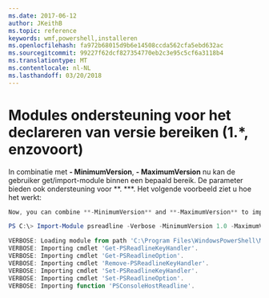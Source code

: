 ```yaml
---
ms.date: 2017-06-12
author: JKeithB
ms.topic: reference
keywords: wmf,powershell,installeren
ms.openlocfilehash: fa972b68015d9b6e14508ccda562cfa5ebd632ac
ms.sourcegitcommit: 99227f62dcf827354770eb2c3e95c5cf6a3118b4
ms.translationtype: MT
ms.contentlocale: nl-NL
ms.lasthandoff: 03/20/2018
---
```

# <a name="modules-support-for-declaring-version-ranges-1-etc"></a>Modules ondersteuning voor het declareren van versie bereiken (1.*, enzovoort)
In combinatie met **- MinimumVersion**, **- MaximumVersion** nu kan de gebruiker get/import-module binnen een bepaald bereik. De parameter bieden ook ondersteuning voor **. ***. Het volgende voorbeeld ziet u hoe het werkt:

```powershell
Now, you can combine **-MinimumVersion** and **-MaximumVersion** to import module within specific range:

PS C:\> Import-Module psreadline -Verbose -MinimumVersion 1.0 -MaximumVersion 1.2.*

VERBOSE: Loading module from path 'C:\Program Files\WindowsPowerShell\Modules\psreadline\1.1\psreadline.psd1'.
VERBOSE: Importing cmdlet 'Get-PSReadlineKeyHandler'.
VERBOSE: Importing cmdlet 'Get-PSReadlineOption'.
VERBOSE: Importing cmdlet 'Remove-PSReadlineKeyHandler'.
VERBOSE: Importing cmdlet 'Set-PSReadlineKeyHandler'.
VERBOSE: Importing cmdlet 'Set-PSReadlineOption'.
VERBOSE: Importing function 'PSConsoleHostReadline'.
```


